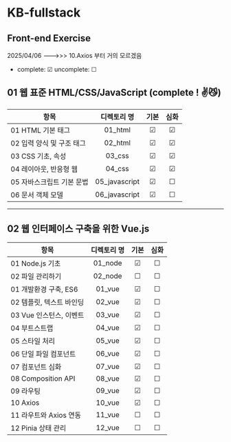 # KB-fullstack
## Front-end Exercise

2025/04/06 --->>> 10.Axios 부터 거의 모르겠음

- complete: ☑ uncomplete: ☐

## 01 웹 표준 HTML/CSS/JavaScript (complete ! ✌😼)
| 항목 | 디렉토리 명 | 기본 | 심화 | 
|------|:----:|:----:|:----:|
| 01 HTML 기본 태그 | 01_html | ☑ | ☑ | 
| 02 입력 양식 및 구조 태그 | 02_html | ☑ | ☑ |  
| 03 CSS 기초, 속성 | 03_css | ☑ | ☑ |  
| 04 레이아웃, 반응형 웹 | 04_css | ☑ | ☑ |  
| 05 자바스크립트 기본 문법 | 05_javascript | ☑ | ☐ |
| 06 문서 객체 모델 | 06_javascript | ☑ | ☐ |
---
## 02 웹 인터페이스 구축을 위한 Vue.js
| 항목 | 디렉토리 명 | 기본 | 심화 | 
|------|:----:|:----:|:----:|
| 01 Node.js 기초 | 01_node | ☑ | ☐ |
| 02 파일 관리하기 | 02_node | ☐ | ☐ |
| 01 개발환경 구축, ES6 | 01_vue | ☑ | ☐ |
| 02 템플릿, 텍스트 바인딩 | 02_vue | ☑ | ☐ |
| 03 Vue 인스턴스, 이벤트 | 03_vue | ☑ | ☐ |
| 04 부트스트랩 | 04_vue | ☑ | ☐ |
| 05 스타일 처리 | 05_vue | ☑ | ☐ |
| 06 단일 파일 컴포넌트 | 06_vue | ☑ | ☐ |
| 07 컴포넌트 심화 | 07_vue | ☑ | ☐ |
| 08 Composition API | 08_vue | ☑ | ☐ |
| 09 라우팅 | 09_vue | ☑ | ☐ |
| 10 Axios | 10_vue | ☑ | ☐ |
| 11 라우트와 Axios 연동 | 11_vue | ☐ | ☐ |
| 12 Pinia 상태 관리 | 12_vue | ☐ | ☐ |

